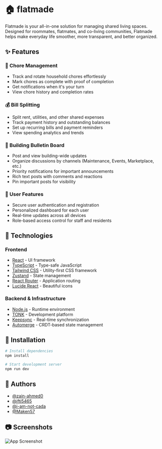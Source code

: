 # 🏠 flatmade

Flatmade is your all-in-one solution for managing shared living spaces. Designed for roommates, flatmates, and co-living communities, Flatmade helps make everyday life smoother, more transparent, and better organized.

## ✨ Features

### 🧹 Chore Management
- Track and rotate household chores effortlessly
- Mark chores as complete with proof of completion
- Get notifications when it's your turn
- View chore history and completion rates

### 💰 Bill Splitting
- Split rent, utilities, and other shared expenses
- Track payment history and outstanding balances
- Set up recurring bills and payment reminders
- View spending analytics and trends

### 📢 Building Bulletin Board
- Post and view building-wide updates
- Organize discussions by channels (Maintenance, Events, Marketplace, etc.)
- Priority notifications for important announcements
- Rich text posts with comments and reactions
- Pin important posts for visibility

### 🔐 User Features
- Secure user authentication and registration
- Personalized dashboard for each user
- Real-time updates across all devices
- Role-based access control for staff and residents

## 🤖 Technologies

### Frontend
- [React](https://reactjs.org/) - UI framework
- [TypeScript](https://www.typescriptlang.org/) - Type-safe JavaScript
- [Tailwind CSS](https://tailwindcss.com/) - Utility-first CSS framework
- [Zustand](https://github.com/pmndrs/zustand) - State management
- [React Router](https://reactrouter.com/) - Application routing
- [Lucide React](https://lucide.dev/) - Beautiful icons

### Backend & Infrastructure
- [Node.js](https://nodejs.org/) - Runtime environment
- [TONK](https://tonk.xyz/) - Development platform
- [Keepsync](https://keepsync.com/) - Real-time synchronization
- [Automerge](https://automerge.org/) - CRDT-based state management

## 🔧 Installation

```bash
# Install dependencies
npm install

# Start development server
npm run dev
```

## 🧑 Authors
- [@zain-ahmed0](https://www.github.com/zain-ahmed0)
- [@ifti5465](https://github.com/ifti5465)
- [@i-am-not-cada](https://github.com/i-am-not-cada)
- [@Maken57](https://github.com/Maken57)

## 📷 Screenshots
![App Screenshot](https://via.placeholder.com/468x300?text=App+Screenshot+Here)
